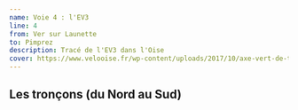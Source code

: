 ```yaml
---
name: Voie 4 : l'EV3
line: 4
from: Ver sur Launette 
to: Pimprez
description: Tracé de l'EV3 dans l'Oise
cover: https://www.velooise.fr/wp-content/uploads/2017/10/axe-vert-de-thierache-ohis-5a4.jpg
---
```


## Les tronçons (du Nord au Sud)

